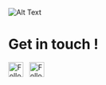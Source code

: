 ![Alt Text](https://media.giphy.com/media/dzaUX7CAG0Ihi/giphy.gif)


# Get in touch !

<a href="https://www.linkedin.com/in/huseyinnurbaki/" title="Follow me on LinkedIn">
  <img
    width="30"
    alt="Follow/Add me on LinkedIn"
    src="https://www.svgrepo.com/show/144030/linkedin-square-logo.svg"
  /></a>
&nbsp;
<a href="https://medium.com/@huseyinnurbaki" title="Follow me on Medium">
  <img
    width="30"
    alt="Follow me on Medium"
    src="https://www.svgrepo.com/show/342026/medium.svg"
  /></a>



<!--
### Interests
&nbsp;
  <img
    width="24"
    alt="CNCF"
    src="https://avatars.githubusercontent.com/u/13455738?s=200&v=4"
  />
&nbsp;
  <img
    width="24"
    alt="k8s"
    src="https://www.svgrepo.com/show/353983/kubernetes.svg"
  />
&nbsp;
  <img
    width="24"
    alt="TS"
    src="https://www.svgrepo.com/show/303600/typescript-logo.svg"
  />
&nbsp;
  <img
    width="24"
    alt="JS"
    src="https://www.svgrepo.com/show/353925/javascript.svg"
  />
&nbsp;
  <img
    width="24"
    alt="React"
    src="https://www.svgrepo.com/show/303500/react-1-logo.svg"
  />
&nbsp;
-->
